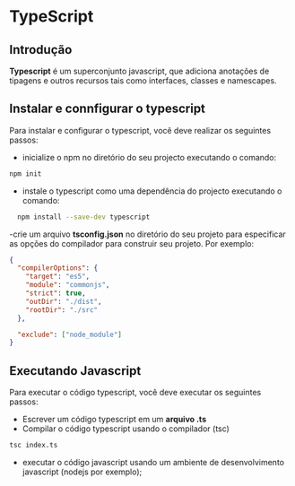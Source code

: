 # TypeScript

## Introdução

**Typescript** é um superconjunto javascript, que adiciona anotações de tipagens e outros recursos tais como interfaces, classes e namescapes.

## Instalar e connfigurar o typescript

Para instalar e configurar o typescript, você deve realizar os seguintes passos:

- inicialize o npm no diretório do seu projecto executando o comando:

```bash
npm init
```

- instale o typescript como uma dependência do projecto executando o comando:

```bash
  npm install --save-dev typescript
```

-crie um arquivo **tsconfig.json** no diretório do seu projeto para especificar as opções do compilador para construir seu projeto. Por exemplo:

```json
{
  "compilerOptions": {
    "target": "es5",
    "module": "commonjs",
    "strict": true,
    "outDir": "./dist",
    "rootDir": "./src"
  },

  "exclude": ["node_module"]
}
```

## Executando Javascript

Para executar o código typescript, você deve executar os seguintes passos:

- Escrever um código typescript em um **arquivo .ts**
- Compilar o código typescript usando o compilador (tsc)

```bash
tsc index.ts
```

- executar o código javascript usando um ambiente de desenvolvimento javascript (nodejs por exemplo);
